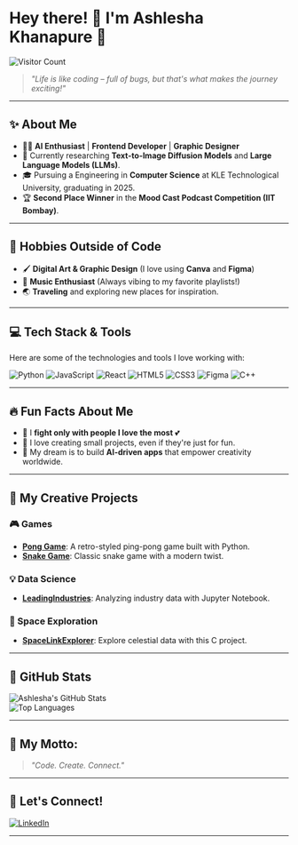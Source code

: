 # Hey there! 👋 I'm Ashlesha Khanapure 🌟  
![Visitor Count](https://komarev.com/ghpvc/?username=ashlesha-555&color=brightgreen)

> _"Life is like coding – full of bugs, but that's what makes the journey exciting!"_

---

## ✨ About Me
- 👩‍💻 **AI Enthusiast** | **Frontend Developer** | **Graphic Designer**  
- 🧠 Currently researching **Text-to-Image Diffusion Models** and **Large Language Models (LLMs)**.  
- 🎓 Pursuing a Engineering in **Computer Science** at KLE Technological University, graduating in 2025.  
- 🏆 **Second Place Winner** in the **Mood Cast Podcast Competition (IIT Bombay)**.  

---

## 🌟 Hobbies Outside of Code  
- 🖌️ **Digital Art & Graphic Design** (I love using **Canva** and **Figma**)  
- 🎵 **Music Enthusiast** (Always vibing to my favorite playlists!)  
- 🌏 **Traveling** and exploring new places for inspiration.  

---

## 💻 Tech Stack & Tools
Here are some of the technologies and tools I love working with:

![Python](https://img.shields.io/badge/-Python-3776AB?logo=python&logoColor=white&style=flat-square)
![JavaScript](https://img.shields.io/badge/-JavaScript-F7DF1E?logo=javascript&logoColor=black&style=flat-square)
![React](https://img.shields.io/badge/-React-61DAFB?logo=react&logoColor=white&style=flat-square)
![HTML5](https://img.shields.io/badge/-HTML5-E34F26?logo=html5&logoColor=white&style=flat-square)
![CSS3](https://img.shields.io/badge/-CSS3-1572B6?logo=css3&logoColor=white&style=flat-square)
![Figma](https://img.shields.io/badge/-Figma-F24E1E?logo=figma&logoColor=white&style=flat-square)
![C++](https://img.shields.io/badge/-C++-00599C?logo=cplusplus&logoColor=white&style=flat-square)

---

## 🔥 Fun Facts About Me
- 🤩 I **fight only with people I love the most** 💕  
- 🎉 I love creating small projects, even if they're just for fun.  
- 🚀 My dream is to build **AI-driven apps** that empower creativity worldwide.  

---

## 🚀 My Creative Projects  
### 🎮 Games  
- **[Pong Game](https://github.com/ashlesha-555/Pong_game)**: A retro-styled ping-pong game built with Python.  
- **[Snake Game](https://github.com/ashlesha-555/Snake_Game)**: Classic snake game with a modern twist.  

### 💡 Data Science  
- **[LeadingIndustries](https://github.com/ashlesha-555/LeadingIndustries)**: Analyzing industry data with Jupyter Notebook.  

### 🌌 Space Exploration  
- **[SpaceLinkExplorer](https://github.com/ashlesha-555/SpaceLinkExplorer)**: Explore celestial data with this C project.

---

## 🎨 GitHub Stats
![Ashlesha's GitHub Stats](https://github-readme-stats.vercel.app/api?username=ashlesha-555&show_icons=true&theme=tokyonight)  
![Top Languages](https://github-readme-stats.vercel.app/api/top-langs/?username=ashlesha-555&layout=compact&theme=tokyonight)

---

## 🌈 My Motto:  
> _"Code. Create. Connect."_  

---

## 💬 Let's Connect!  
[![LinkedIn](https://img.shields.io/badge/-LinkedIn-blue?style=flat-square&logo=linkedin)](https://www.linkedin.com/in/ashlesha-khanapure-b68b35236/)  

---


